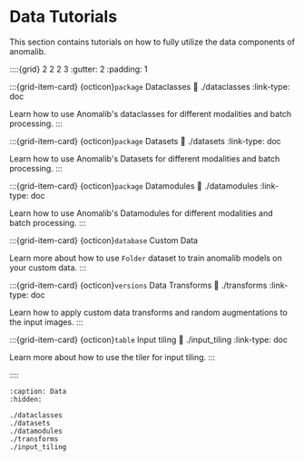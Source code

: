 # Data Tutorials

This section contains tutorials on how to fully utilize the data components of anomalib.

::::{grid} 2 2 2 3
:gutter: 2
:padding: 1

:::{grid-item-card} {octicon}`package` Dataclasses
:link: ./dataclasses
:link-type: doc

Learn how to use Anomalib's dataclasses for different modalities and batch processing.
:::

:::{grid-item-card} {octicon}`package` Datasets
:link: ./datasets
:link-type: doc

Learn how to use Anomalib's Datasets for different modalities and batch processing.
:::

:::{grid-item-card} {octicon}`package` Datamodules
:link: ./datamodules
:link-type: doc

Learn how to use Anomalib's Datamodules for different modalities and batch processing.
:::

:::{grid-item-card} {octicon}`database` Custom Data

<!-- :link: ./custom_data
:link-type: doc -->

Learn more about how to use `Folder` dataset to train anomalib models on your custom data.
:::

:::{grid-item-card} {octicon}`versions` Data Transforms
:link: ./transforms
:link-type: doc

Learn how to apply custom data transforms and random augmentations to the input images.
:::

:::{grid-item-card} {octicon}`table` Input tiling
:link: ./input_tiling
:link-type: doc

Learn more about how to use the tiler for input tiling.
:::

::::

```{toctree}
:caption: Data
:hidden:

./dataclasses
./datasets
./datamodules
./transforms
./input_tiling
```
